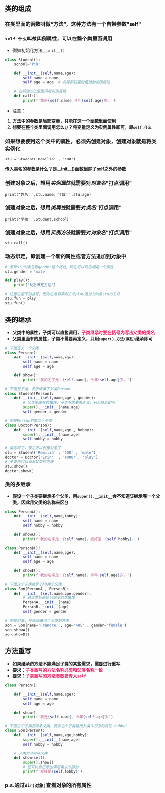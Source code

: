 ## **类的组成**
### **在类里面的函数叫做“方法”，这种方法有一个自带参数"self"**

### **`self.什么`叫做实例属性，可以在整个类里面调用**
* 例如初始化方法`__init__()`
```python
class Student():
    school='PKU'

    def __init__(self,name,age):
        self.name = name
        self.age = age  # 将局部变量的值赋给实例属性

    # 在其他方法里面调用实例属性
    def call():
        print(f'我是{self.name},今年{self.age}岁。')
```
* 注意：
1. **方法中的参数是局部变量，只能在这一个函数里面使用**
2. **想要在整个类里面调用怎么办？将变量定义为实例属性即可，即`self.什么`**

### **如果想要使用这个类中的属性，必须先创建对象，创建对象就是将类实例化**

`stu = Student('Remilia' , '500')`

**传入类名的参数是什么？是__init__()函数里除了self之外的参数**

### **创建对象之后，想用*实例属性*就需要对*对象名*"打点调用"**

`print('姓名：',stu.name,'年龄：',stu.age)`

### **创建对象之后，想用*类属性*就需要对*类名*"打点调用"**

`print('学校：',Student.school)`

### **创建对象之后，想用*实例方法*就需要对*对象名*"打点调用"**

`stu.call()`

### 动态绑定，即创建一个新的属性或者方法追加到对象中

```python
# 原来stu对象没有gender这个属性，现在可以动态绑定一个属性
stu.gender = 'male'

def play():
    print('动态绑定方法')

# 注意这里不加括号，因为这是将实例方法play追加为对象stu的方法
stu.fun = play 
stu.fun()
```

## **类的继承**

* **父类中的属性，子类可以直接调用，<span style='color:#EE2266'>子类继承时要在括号内写出父类的类名</span>**
* **父类里面有的属性，子类不需要再定义，只用`super().方法(属性)`继承即可**
```python
# 下面定义一个父类
class Person():
    def __init__(self,name,age):
        self.name = name
        self.age = age

    def show():
        print(f'我的名字是：{self.name}，今年{self.age}岁。')

# 下面是子类，表示继承了父类Person
class Student(Person):
    def __init__(self,name,age , gender):
        # 父类里面有的属性，子类不需要再定义，只用继承即可
        super().__init__(name,age)
        self.gender = gender

# 创建Person的第二个子类
class Doctor(Person):
    def __init__(self,name,age , hobby):
        super().__init__(name,age)
        self.hobby = hobby

# 类写好了，现在可以创建对象了
stu = Student('Remilia' , '500' , 'male')
doctor = Doctor('Erin'  , '8000' , 'play')
# 子类还可以调用父类的方法
stu.show()
doctor.show()
```

### **类的多继承**

* **假设一个子类要继承多个父类，用`super().__init__`会不知道该继承哪一个父类，因此用父类的名称来区分**

```python
class PersonA():
    def __init__(self,name,hobby):
        self.name = name
        self.hobby = hobby

    def showA():
        print(f'我的名字是：{self.name}，爱好是：{self.hobby}。')

class PersonB():
    def __init__(self,name,age):
        self.name = name
        self.age = age

    def showB():
        print(f'我的名字是：{self.name}，今年{self.age}岁。')

# 下面这个子类继承了AB两个父类
class Son(PersonA , PersonB):
    def __init__(self,name,age,gender):
        # 通过类名来区分继承的类属性
        PersonA.__init__(name)
        PersonB.__init__(age)
        self.gender = gender

# 创建对象，并继承AB两个父类的方法
son = Son(name='Frandre' , age='495' , gender='female')
son.showA()
son.showB()
```

## **方法重写**

* **如果继承的方法不能满足子类的某些需求，需要进行重写**
* **要求：<span style='color:#EE2266'>子类重写的方法名称必须和父类名称一致</span>**
* **要求：<span style='color:#EE2266'>子类重写的方法参数要传入`self`</span>**

```python
class Person():

    def __init__(self,name,age):
        self.name = name
        self.age = age

    def show():
        print(f'我是{self.name}，今年{self.age}岁')

# 下面这个子类要继承父类，要求这个子类输出父类中没有的属性'hobby'
class Son(Person):
    def __init__(self,name,age,hobby):
        super().__init__(name,age)
        self.hobby = hobby

    # 子类方法继承父类
    def show(self):
        super().show()
        # 还可以自己添加满足需求的部分
        print(f'爱好是{self.hobby}')
```

### p.s.通过`dir(对象)`查看对象的所有属性